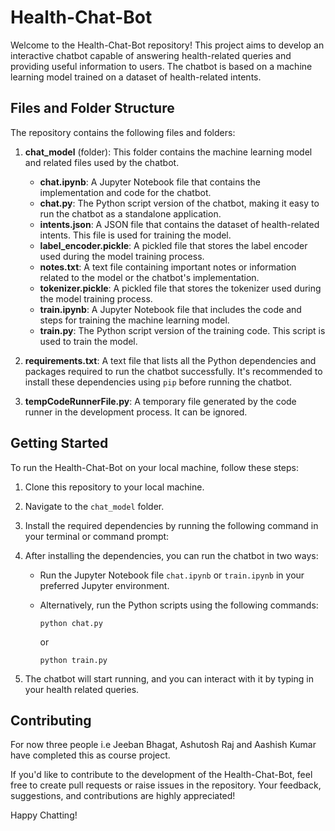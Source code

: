 # Health-Chat-Bot

Welcome to the Health-Chat-Bot repository! This project aims to develop an interactive chatbot capable of answering health-related queries and providing useful information to users. The chatbot is based on a machine learning model trained on a dataset of health-related intents.

## Files and Folder Structure

The repository contains the following files and folders:

1. **chat_model** (folder): This folder contains the machine learning model and related files used by the chatbot.

   - **chat.ipynb**: A Jupyter Notebook file that contains the implementation and code for the chatbot.
   - **chat.py**: The Python script version of the chatbot, making it easy to run the chatbot as a standalone application.
   - **intents.json**: A JSON file that contains the dataset of health-related intents. This file is used for training the model.
   - **label_encoder.pickle**: A pickled file that stores the label encoder used during the model training process.
   - **notes.txt**: A text file containing important notes or information related to the model or the chatbot's implementation.
   - **tokenizer.pickle**: A pickled file that stores the tokenizer used during the model training process.
   - **train.ipynb**: A Jupyter Notebook file that includes the code and steps for training the machine learning model.
   - **train.py**: The Python script version of the training code. This script is used to train the model.

2. **requirements.txt**: A text file that lists all the Python dependencies and packages required to run the chatbot successfully. It's recommended to install these dependencies using `pip` before running the chatbot.

3. **tempCodeRunnerFile.py**: A temporary file generated by the code runner in the development process. It can be ignored.

## Getting Started

To run the Health-Chat-Bot on your local machine, follow these steps:

1. Clone this repository to your local machine.
2. Navigate to the `chat_model` folder.
3. Install the required dependencies by running the following command in your terminal or command prompt:


4. After installing the dependencies, you can run the chatbot in two ways:

   - Run the Jupyter Notebook file `chat.ipynb` or `train.ipynb` in your preferred Jupyter environment.
   - Alternatively, run the Python scripts using the following commands:

     ```
     python chat.py
     ```
     
     or

     ```
     python train.py
     ```

5. The chatbot will start running, and you can interact with it by typing in your health related queries.

## Contributing
For now three people i.e Jeeban Bhagat, Ashutosh Raj and Aashish Kumar have completed this as course project.

If you'd like to contribute to the development of the Health-Chat-Bot, feel free to create pull requests or raise issues in the repository. Your feedback, suggestions, and contributions are highly appreciated!


Happy Chatting!
